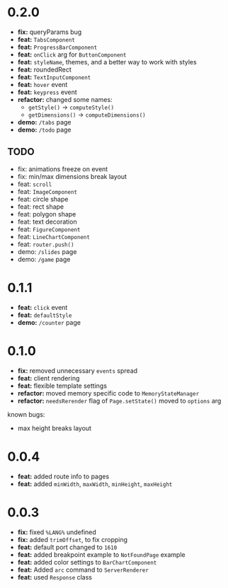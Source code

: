 # 0.2.0

- **fix:** queryParams bug
- **feat:** `TabsComponent`
- **feat:** `ProgressBarComponent`
- **feat:** `onClick` arg for `ButtonComponent`
- **feat:** `styleName`, themes, and a better way to work with styles
- **feat:** roundedRect
- **feat:** `TextInputComponent`
- **feat:** `hover` event
- **feat:** `keypress` event
- **refactor:** changed some names:
	- `getStyle()` -> `computeStyle()`
	- `getDimensions()` -> `computeDimensions()`
- **demo:** `/tabs` page
- **demo:** `/todo` page

## TODO

- fix: animations freeze on event
- fix: min/max dimensions break layout
- feat: `scroll`
- feat: `ImageComponent`
- feat: circle shape
- feat: rect shape
- feat: polygon shape
- feat: text decoration
- feat: `FigureComponent`
- feat: `LineChartComponent`
- feat: `router.push()`
- demo: `/slides` page
- demo: `/game` page

# 0.1.1

- **feat:** `click` event
- **feat:** `defaultStyle`
- **demo:** `/counter` page

# 0.1.0

- **fix:** removed unnecessary `events` spread
- **feat:** client rendering
- **feat:** flexible template settings
- **refactor:** moved memory specific code to `MemoryStateManager`
- **refactor:** `needsRerender` flag of `Page.setState()` moved to `options` arg

known bugs:
- max height breaks layout

# 0.0.4

- **feat:** added route info to pages
- **feat:** added `minWidth`, `maxWidth`, `minHeight`, `maxHeight`

# 0.0.3

- **fix:** fixed `%LANG%` undefined
- **fix:** added `trimOffset`, to fix cropping
- **feat:** default port changed to `1610`
- **feat:** added breakpoint example to `NotFoundPage` example
- **feat:** added color settings to `BarChartComponent`
- **feat:** Added `arc` command to `ServerRenderer`
- **feat:** used `Response` class
